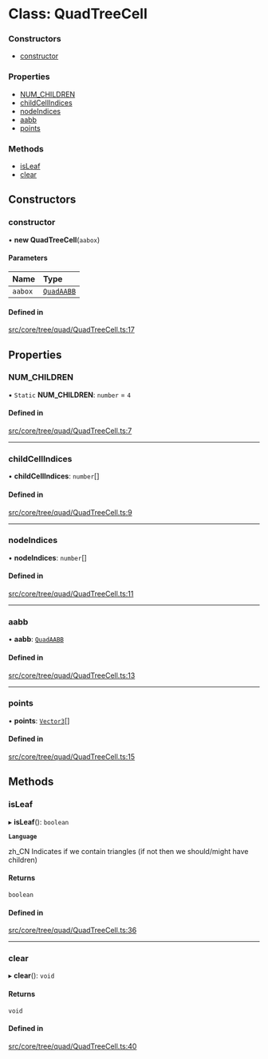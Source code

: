 # Class: QuadTreeCell

### Constructors

- [constructor](QuadTreeCell.md#constructor)

### Properties

- [NUM\_CHILDREN](QuadTreeCell.md#num_children)
- [childCellIndices](QuadTreeCell.md#childcellindices)
- [nodeIndices](QuadTreeCell.md#nodeindices)
- [aabb](QuadTreeCell.md#aabb)
- [points](QuadTreeCell.md#points)

### Methods

- [isLeaf](QuadTreeCell.md#isleaf)
- [clear](QuadTreeCell.md#clear)

## Constructors

### constructor

• **new QuadTreeCell**(`aabox`)

#### Parameters

| Name | Type |
| :------ | :------ |
| `aabox` | [`QuadAABB`](QuadAABB.md) |

#### Defined in

[src/core/tree/quad/QuadTreeCell.ts:17](https://github.com/Orillusion/orillusion/blob/main/src/core/tree/quad/QuadTreeCell.ts#L17)

## Properties

### NUM\_CHILDREN

▪ `Static` **NUM\_CHILDREN**: `number` = `4`

#### Defined in

[src/core/tree/quad/QuadTreeCell.ts:7](https://github.com/Orillusion/orillusion/blob/main/src/core/tree/quad/QuadTreeCell.ts#L7)

___

### childCellIndices

• **childCellIndices**: `number`[]

#### Defined in

[src/core/tree/quad/QuadTreeCell.ts:9](https://github.com/Orillusion/orillusion/blob/main/src/core/tree/quad/QuadTreeCell.ts#L9)

___

### nodeIndices

• **nodeIndices**: `number`[]

#### Defined in

[src/core/tree/quad/QuadTreeCell.ts:11](https://github.com/Orillusion/orillusion/blob/main/src/core/tree/quad/QuadTreeCell.ts#L11)

___

### aabb

• **aabb**: [`QuadAABB`](QuadAABB.md)

#### Defined in

[src/core/tree/quad/QuadTreeCell.ts:13](https://github.com/Orillusion/orillusion/blob/main/src/core/tree/quad/QuadTreeCell.ts#L13)

___

### points

• **points**: [`Vector3`](Vector3.md)[]

#### Defined in

[src/core/tree/quad/QuadTreeCell.ts:15](https://github.com/Orillusion/orillusion/blob/main/src/core/tree/quad/QuadTreeCell.ts#L15)

## Methods

### isLeaf

▸ **isLeaf**(): `boolean`

**`Language`**

zh_CN
Indicates if we contain triangles (if not then we should/might have children)

#### Returns

`boolean`

#### Defined in

[src/core/tree/quad/QuadTreeCell.ts:36](https://github.com/Orillusion/orillusion/blob/main/src/core/tree/quad/QuadTreeCell.ts#L36)

___

### clear

▸ **clear**(): `void`

#### Returns

`void`

#### Defined in

[src/core/tree/quad/QuadTreeCell.ts:40](https://github.com/Orillusion/orillusion/blob/main/src/core/tree/quad/QuadTreeCell.ts#L40)

